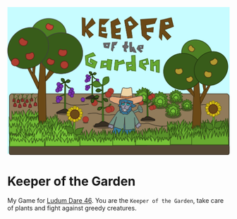![Keeper of the Garden Title](devlog/m5_clean_title_screen.png)
# Keeper of the Garden
My Game for [Ludum Dare 46](https://ldjam.com/events/ludum-dare/46). 
You are the `Keeper of the Garden`, take care of plants and fight against greedy creatures.
